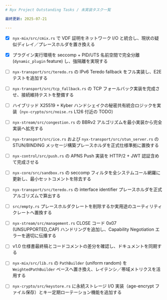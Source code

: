 ```yaml
---
# Nyx Project Outstanding Tasks / 未実装タスク一覧

最終更新: 2025-07-21

---
```

- [x] `nyx-mix/src/cmix.rs` で VDF 証明をネットワーク I/O と統合し、現状の疑似ディレイ／プレースホルダを置き換える
- [x] プラグイン実行環境を seccomp + PID/UTS 名前空間で完全分離 (`dynamic_plugin` feature) し、強隔離を実現する
- [ ] `nyx-transport/src/teredo.rs` の IPv6 Teredo fallback をフル実装し、E2E テストを追加する
- [ ] `nyx-transport/src/tcp_fallback.rs` の TCP フォールバック実装を完成させ、接続維持テストを整備する
- [ ] ハイブリッド X25519 + Kyber ハンドシェイクの秘密共有統合ロジックを実装（`nyx-crypto/src/noise.rs` L126 付近の TODO）
- [ ] `nyx-stream/src/congestion.rs` の BBRv2 アルゴリズムを最小実装から完全実装へ拡充する
- [ ] `nyx-transport/src/ice.rs` および `nyx-transport/src/stun_server.rs` の STUN/BINDING メッセージ構築プレースホルダを正式仕様準拠に置換する
- [ ] `nyx-control/src/push.rs` の APNS Push 実装を HTTP/2 + JWT 認証含めて完成させる
- [ ] `nyx-core/src/sandbox.rs` の seccomp フィルタを全システムコール網羅に更新し、最小セットコメントを除去する
- [ ] `nyx-transport/src/teredo.rs` の interface identifier プレースホルダを正式アルゴリズムで算出する
- [ ] `src/empty.rs` プレースホルダクレートを削除するか実用途のユーティリティクレートへ置換する
- [ ] `nyx-stream/src/management.rs` CLOSE コード 0x07 (UNSUPPORTED_CAP) ハンドリングを追加し、Capability Negotiation エラーを適切に伝播する
- [ ] v1.0 仕様書最終稿とコードコメントの差分を確認し、ドキュメントを同期する
- [ ] `nyx-mix/src/lib.rs` の `PathBuilder` (uniform random) を `WeightedPathBuilder` ベースへ置き換え、レイテンシ／帯域メトリクスを活用する
- [ ] `nyx-crypto/src/keystore.rs` に永続ストレージ I/O 実装（age-encrypt ファイル保存）とキー定期ローテーション機能を追加する



